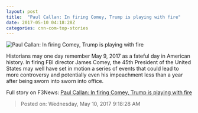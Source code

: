 ```yaml
---
layout: post
title:  "Paul Callan: In firing Comey, Trump is playing with fire"
date: 2017-05-10 04:18:28Z
categories: cnn-com-top-stories
---
```


![Paul Callan: In firing Comey, Trump is playing with fire](http://i2.cdn.cnn.com/cnnnext/dam/assets/170509184236-james-comey-0320-super-tease.jpg)

Historians may one day remember May 9, 2017 as a fateful day in American history. In firing FBI director James Comey, the 45th President of the United States may well have set in motion a series of events that could lead to more controversy and potentially even his impeachment less than a year after being sworn into sworn into office.


Full story on F3News: [Paul Callan: In firing Comey, Trump is playing with fire](http://www.f3nws.com/n/bWnVuB)

> Posted on: Wednesday, May 10, 2017 9:18:28 AM
